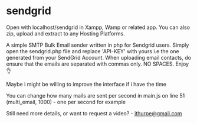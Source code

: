 # sendgrid

Open with localhost/sendgrid in Xampp, Wamp or related app.
You can also zip, upload and extract to any Hosting Platforms.

A simple SMTP Bulk Email sender written in php for Sendgrid users.
Simply open the sendgrid.php file and replace 'API-KEY' with yours i.e the one generated from your SendGrid Account.
When uploading email contacts, do ensure that the emails are separated with commas only. NO SPACES.
Enjoy 👌


Maybe i might be willing to improve the interface if i have the time


You can change how many mails are sent per second in main.js on line 51 (multi_email, 1000) - one per second for example

Still need more details, or want to request a video? - jthurpe@gmail.com 
